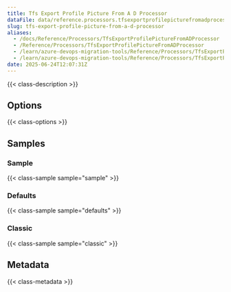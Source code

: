 ```yaml
---
title: Tfs Export Profile Picture From A D Processor
dataFile: data/reference.processors.tfsexportprofilepicturefromadprocessor.yaml
slug: tfs-export-profile-picture-from-a-d-processor
aliases:
  - /docs/Reference/Processors/TfsExportProfilePictureFromADProcessor
  - /Reference/Processors/TfsExportProfilePictureFromADProcessor
  - /learn/azure-devops-migration-tools/Reference/Processors/TfsExportProfilePictureFromADProcessor
  - /learn/azure-devops-migration-tools/Reference/Processors/TfsExportProfilePictureFromADProcessor/index.md
date: 2025-06-24T12:07:31Z
---
```


{{< class-description >}}

## Options

{{< class-options >}}

## Samples

### Sample

{{< class-sample sample="sample" >}}

### Defaults

{{< class-sample sample="defaults" >}}

### Classic

{{< class-sample sample="classic" >}}

## Metadata

{{< class-metadata >}}
